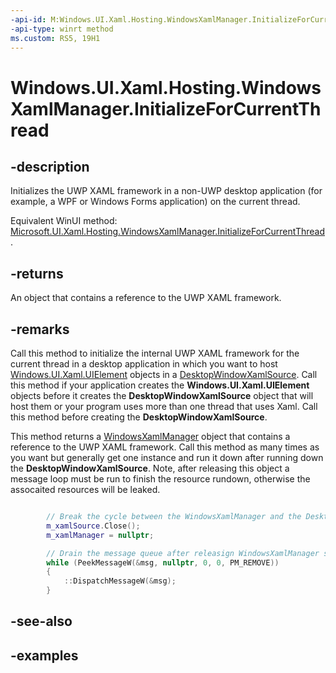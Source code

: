 ```yaml
---
-api-id: M:Windows.UI.Xaml.Hosting.WindowsXamlManager.InitializeForCurrentThread
-api-type: winrt method
ms.custom: RS5, 19H1
---
```


<!-- Method syntax.
public WindowsXamlManager WindowsXamlManager.InitializeForCurrentThread()
-->

# Windows.UI.Xaml.Hosting.WindowsXamlManager.InitializeForCurrentThread

## -description
Initializes the UWP XAML framework in a non-UWP desktop application (for example, a WPF or Windows Forms application) on the current thread.

Equivalent WinUI method: [Microsoft.UI.Xaml.Hosting.WindowsXamlManager.InitializeForCurrentThread](/windows/winui/api/microsoft.ui.xaml.hosting.windowsxamlmanager.initializeforcurrentthread).

## -returns
An object that contains a reference to the UWP XAML framework.

## -remarks
Call this method to initialize the internal UWP XAML framework for the current thread in a desktop application in which you want to host [Windows.UI.Xaml.UIElement](../windows.ui.xaml/uielement.md) objects in a [DesktopWindowXamlSource](desktopwindowxamlsource.md). Call this method if your application creates the **Windows.UI.Xaml.UIElement** objects before it creates the **DesktopWindowXamlSource** object that will host them or your program uses more than one thread that uses Xaml. Call this method before creating the **DesktopWindowXamlSource**.

This method returns a [WindowsXamlManager](windowsxamlmanager.md) object that contains a reference to the UWP XAML framework. Call this method as many times as you want but generally get one instance and run it down after running down the **DesktopWindowXamlSource**. Note, after releasing this object a message loop must be run to finish the resource rundown, otherwise the assocaited resources will be leaked.

```cpp

        // Break the cycle between the WindowsXamlManager and the DesktopWindowXamlSource.
        m_xamlSource.Close();
        m_xamlManager = nullptr;

        // Drain the message queue after releasign WindowsXamlManager since rundown is async
        while (PeekMessageW(&msg, nullptr, 0, 0, PM_REMOVE))
        {
            ::DispatchMessageW(&msg);
        }
```

## -see-also

## -examples
